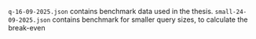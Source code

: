 `q-16-09-2025.json` contains benchmark data used in the thesis.
`small-24-09-2025.json` contains benchmark for smaller query sizes, to calculate the break-even